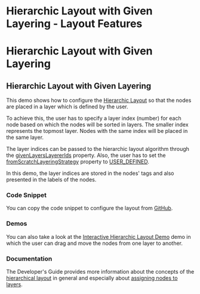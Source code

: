 <!--
 //////////////////////////////////////////////////////////////////////////////
 // @license
 // This file is part of yFiles for HTML 2.6.0.2.
 // Use is subject to license terms.
 //
 // Copyright (c) 2000-2023 by yWorks GmbH, Vor dem Kreuzberg 28,
 // 72070 Tuebingen, Germany. All rights reserved.
 //
 //////////////////////////////////////////////////////////////////////////////
-->
# Hierarchic Layout with Given Layering - Layout Features

# Hierarchic Layout with Given Layering

## Hierarchic Layout with Given Layering

This demo shows how to configure the [Hierarchic Layout](https://docs.yworks.com/yfileshtml/#/api/HierarchicLayout) so that the nodes are placed in a layer which is defined by the user.

To achieve this, the user has to specify a layer index (number) for each node based on which the nodes will be sorted in layers. The smaller index represents the topmost layer. Nodes with the same index will be placed in the same layer.

The layer indices can be passed to the hierarchic layout algorithm through the [givenLayersLayererIds](https://docs.yworks.com/yfileshtml/#/api/HierarchicLayoutData#givenLayersLayererIds) property. Also, the user has to set the [fromScratchLayeringStrategy](https://docs.yworks.com/yfileshtml/#/api/HierarchicLayout#fromScratchLayeringStrategy) property to [USER_DEFINED](https://docs.yworks.com/yfileshtml/#/api/HierarchicLayoutLayeringStrategy#USER_DEFINED).

In this demo, the layer indices are stored in the nodes' tags and also presented in the labels of the nodes.

### Code Snippet

You can copy the code snippet to configure the layout from [GitHub](https://github.com/yWorks/yfiles-for-html-demos/blob/master/demos/layout-features/hierarchic-given-layering/HierarchicGivenLayering.ts).

### Demos

You can also take a look at the [Interactive Hierarchic Layout Demo](../../layout/interactive-hierarchic/) demo in which the user can drag and move the nodes from one layer to another.

### Documentation

The Developer's Guide provides more information about the concepts of the [hierarchical layout](https://docs.yworks.com/yfileshtml/#/dguide/hierarchical_layout) in general and especially about [assigning nodes to layers](https://docs.yworks.com/yfileshtml/#/dguide/hierarchical_layout-layer_assignment).
